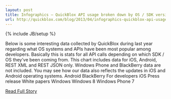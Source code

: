 ---layout: posttitle: Infographics – QuickBlox API usage broken down by OS / SDK versionsurl: http://quickblox.com/blog/2013/04/infographics-quickblox-api-usage-broken-down-by-os-sdk-versions/---{% include JB/setup %}<p>  Below is some interesting data collected by QuickBlox during last year regarding what OS systems and APIs have been most popular among developers.  Basically this is stats for all API calls depending on which SDK / OS they’ve been coming from.  This chart includes data for iOS, Android, REST XML and REST JSON only.  Windows Phone and BlackBerry data are not included.  You may see how our data also reflects the updates in iOS and Android operating systems.  Android BlackBerry For developers iOS Press release White papers Windows Windows 8 Windows Phone 7<br /><p><a href="http://quickblox.com/blog/2013/04/infographics-quickblox-api-usage-broken-down-by-os-sdk-versions/">Read Full Story</a></p>